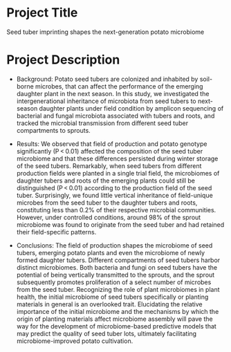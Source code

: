 # Project Title
Seed tuber imprinting shapes the next-generation potato microbiome

# Project Description
- Background:
Potato seed tubers are colonized and inhabited by soil-borne microbes, that can affect the performance of the emerging daughter plant in the next season. In this study, we investigated the intergenerational inheritance of microbiota from seed tubers to next-season daughter plants under field condition by amplicon sequencing of bacterial and fungal microbiota associated with tubers and roots, and tracked the microbial transmission from different seed tuber compartments to sprouts.

- Results:
We observed that field of production and potato genotype significantly (P < 0.01) affected the composition of the seed tuber microbiome and that these differences persisted during winter storage of the seed tubers. Remarkably, when seed tubers from different production fields were planted in a single trial field, the microbiomes of daughter tubers and roots of the emerging plants could still be distinguished (P < 0.01) according to the production field of the seed tuber. Surprisingly, we found little vertical inheritance of field-unique microbes from the seed tuber to the daughter tubers and roots, constituting less than 0.2% of their respective microbial communities. However, under controlled conditions, around 98% of the sprout microbiome was found to originate from the seed tuber and had retained their field-specific patterns.

- Conclusions:
The field of production shapes the microbiome of seed tubers, emerging potato plants and even the microbiome of newly formed daughter tubers. Different compartments of seed tubers harbor distinct microbiomes. Both bacteria and fungi on seed tubers have the potential of being vertically transmitted to the sprouts, and the sprout subsequently promotes proliferation of a select number of microbes from the seed tuber. Recognizing the role of plant microbiomes in plant health, the initial microbiome of seed tubers specifically or planting materials in general is an overlooked trait. Elucidating the relative importance of the initial microbiome and the mechanisms by which the origin of planting materials affect microbiome assembly will pave the way for the development of microbiome-based predictive models that may predict the quality of seed tuber lots, ultimately facilitating microbiome-improved potato cultivation.

